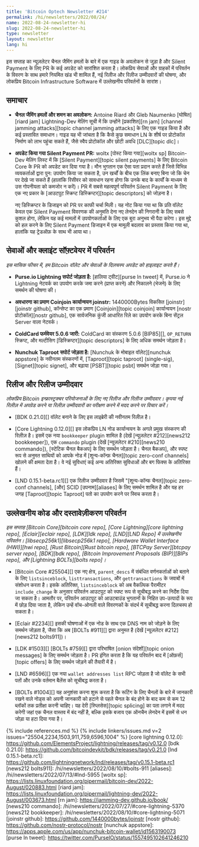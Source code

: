 ```yaml
---
title: 'Bitcoin Optech Newsletter #214'
permalink: /hi/newsletters/2022/08/24/
name: 2022-08-24-newsletter-hi
slug: 2022-08-24-newsletter-hi
type: newsletter
layout: newsletter
lang: hi
---
```

इस सप्ताह का न्यूज़लेटर चैनल जैमिंग हमलों के बारे में एक गाइड के अवलोकन से जुड़ा
है और Silent Payment के लिए PR के कई अपडेट को सारांशित करता है। लोकप्रिय
सेवाओं और ग्राहकों में परिवर्तन के विवरण के साथ हमारे नियमित खंड भी शामिल हैं, नई रिलीज
और रिलीज उम्मीदवारों की घोषणा, और लोकप्रिय Bitcoin Infrastructure Software में
उल्लेखनीय परिवर्तनों के सारांश।

## समाचार

- **<!--overview-of-channel-jamming-attacks-and-mitigations-->चैनल जैमिंग हमलों और शमन का अवलोकन:**
  Antoine Riard और Gleb Naumenko [घोषित][riard jam] Lightning-Dev मेलिंग सूची में कि उन्होंने
  [प्रकाशित][rn jam] [channel jamming attacks][topic channel jamming attacks] के लिए एक गाइड किया है
  और कई प्रस्तावित समाधान। गाइड यह भी जांचता है कि कैसे कुछ समाधान LN के शीर्ष पर प्रोटोकॉल निर्माण को लाभ
  पहुंचा सकते हैं, जैसे स्वैप प्रोटोकॉल और छोटी अवधि [DLC][topic dlc]।

- **अपडेट किया गया Silent Payment PR:** woltx [पोस्ट किया गया][woltx sp] Bitcoin-Dev
  मेलिंग लिस्ट में कि [Silent Payment][topic silent payments] के लिए Bitcoin Core के PR को
  अपडेट कर दिया गया है। मौन भुगतान एक ऐसा पता प्रदान करते हैं जिसे विभिन्न व्ययकर्ताओं द्वारा पुन: उपयोग किया जा
  सकता है, उन खर्चों के बीच एक लिंक बनाए बिना जो कि चेन पर देखे जा सकते हैं (हालांकि रिसीवर को सावधान रहना होगा कि
  उनके बाद के कार्यों के माध्यम से उस गोपनीयता को कमजोर न करें)। PR में सबसे महत्वपूर्ण परिवर्तन Silent Payment के
  लिए एक नए प्रकार के [आउटपुट स्क्रिप्ट डिस्क्रिप्टर][topic descriptors] को जोड़ना है।

  नए डिस्क्रिप्टर के डिजाइन को PR पर काफी चर्चा मिली। यह नोट किया गया था कि प्रति वॉलेट केवल
  एक Silent Payment विवरणक की अनुमति देना नए लेनदेन की निगरानी के लिए सबसे कुशल होगा, लेकिन यह
  कई मामलों में उपयोगकर्ताओं के लिए एक बुरा अनुभव भी पैदा करेगा। इस मुद्दे को हल
  करने के लिए Silent Payment डिजाइन में एक मामूली बदलाव का प्रस्ताव किया गया था, हालांकि यह ट्रेडऑफ़ के
  साथ भी आया था।

## सेवाओं और क्लाइंट सॉफ़्टवेयर में परिवर्तन

*इस मासिक फीचर में, हम Bitcoin वॉलेट और सेवाओं के दिलचस्प अपडेट को हाइलाइट करते हैं।*

- **Purse.io Lightning सपोर्ट जोड़ता है:** [हालिया ट्वीट][purse ln tweet] में, Purse.io
  ने Lightning नेटवर्क का उपयोग करके जमा करने (प्राप्त करने) और निकालने (भेजने) के लिए समर्थन की घोषणा की।

- **अवधारणा का प्रमाण Coinjoin कार्यान्वयन joinstr:** 1440000Bytes विकसित [joinstr][joinstr github],
  कॉन्सेप्ट का एक प्रमाण [Coinjoin][topic coinjoin] कार्यान्वयन [nostr प्रोटोकॉल][nostr github], एक
  सार्वजनिक कुंजी आधारित रिले का उपयोग करके बिना सेंट्रल Server वाला नेटवर्क।

- **ColdCard फर्मवेयर 5.0.6 जारी:** ColdCard का संस्करण 5.0.6 [BIP85][], `OP_RETURN` स्क्रिप्ट, और
  मल्टीसिग [डिस्क्रिप्टर][topic descriptors] के लिए अधिक समर्थन जोड़ता है।

- **Nunchuk Taproot सपोर्ट जोड़ता है:** [Nunchuk के मोबाइल वॉलेट][nunchuk appstore] के नवीनतम संस्करणों में,
  [Taproot][topic taproot] (single-sig), [Signet][topic signet], और बढ़ाया [PSBT][topic psbt] समर्थन जोड़ा गया।

## रिलीज और रिलीज उम्मीदवार

*लोकप्रिय Bitcoin इन्फ्रास्ट्रक्चर परियोजनाओं के लिए नए रिलीज और रिलीज उम्मीदवार। कृपया नई रिलीज़ में
अपग्रेड करने या रिलीज़ उम्मीदवारों का परीक्षण करने में मदद करने पर विचार करें।*

- [BDK 0.21.0][] वॉलेट बनाने के लिए इस लाइब्रेरी की नवीनतम रिलीज़ है।

- [Core Lightning 0.12.0][] इस लोकप्रिय LN नोड कार्यान्वयन के अगले प्रमुख संस्करण की रिलीज़ है।
  इसमें एक नया `bookkeeper` plugin शामिल है (देखें [न्यूज़लेटर #212][news212 bookkeeper]),
  एक `commando` plugin (देखें [न्यूज़लेटर #210][news210 commando]), [स्टेटिक चैनल बैकअप] के
  लिए समर्थन जोड़ता है। चैनल बैकअप], और स्पष्ट रूप से अनुमत साथियों को आपके नोड में
  [शून्य-कॉन्फ़ चैनल][topic zero-conf channels] खोलने की क्षमता देता है। वे नई सुविधाएं
  कई अन्य अतिरिक्त सुविधाओं और बग फिक्स के अतिरिक्त हैं।

- [LND 0.15.1-beta.rc1][] एक रिलीज उम्मीदवार है जिसमें "[शून्य-कॉन्फ चैनल][topic zero-conf channels],
  [और] SCID [उपनाम][aliases] के लिए समर्थन शामिल है और यह ​हर जगह [Taproot][topic Taproot] पतो का उपयोग
  करने पर स्विच करता है।

## उल्लेखनीय कोड और दस्तावेज़ीकरण परिवर्तन

*इस सप्ताह [Bitcoin Core][bitcoin core repo], [Core Lightning][core lightning repo],
[Eclair][eclair repo], [LDK][ldk repo], [LND][LND Repo] में उल्लेखनीय परिवर्तन।
[libsecp256k1][libsecp256k1 repo], [Hardware Wallet Interface (HWI)][hwi repo],
[Rust Bitcoin][Rust bitcoin repo], [BTCPay Server][btcpay server repo],
[BDK][bdk repo], [Bitcoin Improvement Proposals (BIP)][BIPs repo], और
[Lightning BOLTs][bolts repo]।*

- [Bitcoin Core #25504][] एक नए क्षेत्र, `parent_descs` में संबंधित वर्णनकर्ताओं को बताने के लिए
  `listsinceblock`, `listtransactions`, और `gettransactions` के जवाबों में संशोधन करता है। इसके
  अतिरिक्त, `listsinceblock` को अब वैकल्पिक पैरामीटर `include_change` के अनुसार परिवर्तन आउटपुट को स्पष्ट रूप से सूचीबद्ध
  करने का निर्देश दिया जा सकता है। आमतौर पर, परिवर्तन आउटपुट को आउटबाउंड भुगतानों के
  निहित उप-उत्पादों के रूप में छोड़ दिया जाता है, लेकिन उन्हें वॉच-ओनली वाले विवरणकों के संदर्भ में
  सूचीबद्ध करना दिलचस्प हो सकता है।

- [Eclair #2234][] इसकी घोषणाओं में एक नोड के साथ एक DNS नाम को जोड़ने के लिए समर्थन जोड़ता है, जैसा कि अब [BOLTs #911][] द्वारा
  अनुमत है (देखें [न्यूज़लेटर #212][news212 bolts911])।

- [LDK #1503][] [BOLTs #759][] द्वारा परिभाषित [onion संदेशों][topic onion messages] के लिए समर्थन जोड़ता है।
  PR इंगित करता है कि यह परिवर्तन बाद में [ऑफ़र्स][topic offers] के लिए समर्थन जोड़ने की तैयारी में है।

- [LND #6596][] एक नया `wallet addresses list` RPC जोड़ता है जो वॉलेट के सभी पतों और उनके वर्तमान बैलेंस को सूचीबद्ध
  करता है।

- [BOLTs #1004][] यह अनुशंसा करना शुरू करता है कि रूटिंग के लिए चैनलों के बारे में जानकारी रखने वाले नोड्स को अपनी
  जानकारी को हटाने से पहले चैनल के बंद होने के बाद कम से कम 12 ब्लॉकों तक प्रतीक्षा करनी चाहिए। यह
  देरी [स्प्लिसेस][topic splicing] का पता लगाने में मदद करेगी जहां एक चैनल वास्तव में बंद नहीं है, बल्कि इसके बजाय एक
  ऑनचैन लेनदेन में इसमें से धन जोड़ा या हटा दिया गया है।

{% include references.md %}
{% include linkers/issues.md v=2 issues="25504,2234,1503,911,759,6596,1004" %}
[core lightning 0.12.0]: https://github.com/ElementsProject/lightning/releases/tag/v0.12.0
[bdk 0.21.0]: https://github.com/bitcoindevkit/bdk/releases/tag/v0.21.0
[lnd 0.15.1-beta.rc1]: https://github.com/lightningnetwork/lnd/releases/tag/v0.15.1-beta.rc1
[news212 bolts911]: /hi/newsletters/2022/08/10/#bolts-911
[aliases]: /hi/newsletters/2022/07/13/#lnd-5955
[woltx sp]: https://lists.linuxfoundation.org/pipermail/bitcoin-dev/2022-August/020883.html
[riard jam]: https://lists.linuxfoundation.org/pipermail/lightning-dev/2022-August/003673.html
[rn jam]: https://jamming-dev.github.io/book/
[news210 commando]: /hi/newsletters/2022/07/27/#core-lightning-5370
[news212 bookkeeper]: /hi/newsletters/2022/08/10/#core-lightning-5071
[joinstr github]: https://github.com/1440000bytes/joinstr
[nostr github]: https://github.com/nostr-protocol/nostr
[nunchuk appstore]: https://apps.apple.com/us/app/nunchuk-bitcoin-wallet/id1563190073
[purse ln tweet]: https://twitter.com/PurseIO/status/1557495102641246210
